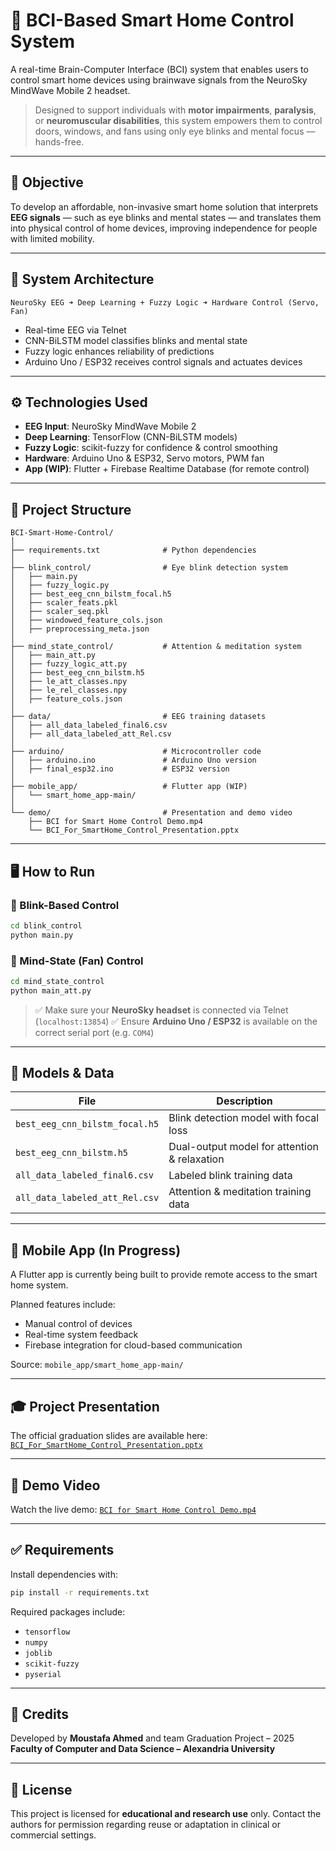 # 🧠 BCI-Based Smart Home Control System

A real-time Brain-Computer Interface (BCI) system that enables users to control smart home devices using brainwave signals from the NeuroSky MindWave Mobile 2 headset.

> Designed to support individuals with **motor impairments**, **paralysis**, or **neuromuscular disabilities**, this system empowers them to control doors, windows, and fans using only eye blinks and mental focus — hands-free.

---

## 🎯 Objective

To develop an affordable, non-invasive smart home solution that interprets **EEG signals** — such as eye blinks and mental states — and translates them into physical control of home devices, improving independence for people with limited mobility.

---

## 🧠 System Architecture

```plaintext
NeuroSky EEG ➜ Deep Learning + Fuzzy Logic ➜ Hardware Control (Servo, Fan)
````

* Real-time EEG via Telnet
* CNN-BiLSTM model classifies blinks and mental state
* Fuzzy logic enhances reliability of predictions
* Arduino Uno / ESP32 receives control signals and actuates devices

---

## ⚙️ Technologies Used

* **EEG Input**: NeuroSky MindWave Mobile 2
* **Deep Learning**: TensorFlow (CNN-BiLSTM models)
* **Fuzzy Logic**: scikit-fuzzy for confidence & control smoothing
* **Hardware**: Arduino Uno & ESP32, Servo motors, PWM fan
* **App (WIP)**: Flutter + Firebase Realtime Database (for remote control)

---

## 📁 Project Structure

```plaintext
BCI-Smart-Home-Control/
│
├── requirements.txt              # Python dependencies
│
├── blink_control/                # Eye blink detection system
│   ├── main.py
│   ├── fuzzy_logic.py
│   ├── best_eeg_cnn_bilstm_focal.h5
│   ├── scaler_feats.pkl
│   ├── scaler_seq.pkl
│   ├── windowed_feature_cols.json
│   ├── preprocessing_meta.json
│
├── mind_state_control/           # Attention & meditation system
│   ├── main_att.py
│   ├── fuzzy_logic_att.py
│   ├── best_eeg_cnn_bilstm.h5
│   ├── le_att_classes.npy
│   ├── le_rel_classes.npy
│   ├── feature_cols.json
│
├── data/                         # EEG training datasets
│   ├── all_data_labeled_final6.csv
│   ├── all_data_labeled_att_Rel.csv
│
├── arduino/                      # Microcontroller code
│   ├── arduino.ino               # Arduino Uno version
│   ├── final_esp32.ino           # ESP32 version
│
├── mobile_app/                   # Flutter app (WIP)
│   └── smart_home_app-main/
│
└── demo/                         # Presentation and demo video
    ├── BCI for Smart Home Control Demo.mp4
    └── BCI_For_SmartHome_Control_Presentation.pptx
```

---

## 🖥️ How to Run

### 🔹 Blink-Based Control

```bash
cd blink_control
python main.py
```

### 🔹 Mind-State (Fan) Control

```bash
cd mind_state_control
python main_att.py
```

> ✅ Make sure your **NeuroSky headset** is connected via Telnet (`localhost:13854`)
> ✅ Ensure **Arduino Uno / ESP32** is available on the correct serial port (e.g. `COM4`)

---

## 🧪 Models & Data

| File                           | Description                                  |
| ------------------------------ | -------------------------------------------- |
| `best_eeg_cnn_bilstm_focal.h5` | Blink detection model with focal loss        |
| `best_eeg_cnn_bilstm.h5`       | Dual-output model for attention & relaxation |
| `all_data_labeled_final6.csv`  | Labeled blink training data                  |
| `all_data_labeled_att_Rel.csv` | Attention & meditation training data         |

---

## 📱 Mobile App (In Progress)

A Flutter app is currently being built to provide remote access to the smart home system.

Planned features include:

* Manual control of devices
* Real-time system feedback
* Firebase integration for cloud-based communication

Source: `mobile_app/smart_home_app-main/`

---

## 🎓 Project Presentation

The official graduation slides are available here:
[`BCI_For_SmartHome_Control_Presentation.pptx`](demo/BCI_For_SmartHome_Control_Presentation.pptx)

---

## 🎥 Demo Video

Watch the live demo:
[`BCI for Smart Home Control Demo.mp4`](demo/BCI%20for%20Smart%20Home%20control%20Demo.mp4)

---

## ✅ Requirements

Install dependencies with:

```bash
pip install -r requirements.txt
```

Required packages include:

* `tensorflow`
* `numpy`
* `joblib`
* `scikit-fuzzy`
* `pyserial`

---

## 👥 Credits

Developed by **Moustafa Ahmed** and team
Graduation Project – 2025
**Faculty of Computer and Data Science – Alexandria University**

---

## 📌 License

This project is licensed for **educational and research use** only.
Contact the authors for permission regarding reuse or adaptation in clinical or commercial settings.


